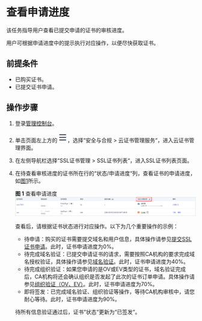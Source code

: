 # 查看申请进度<a name="ccm_01_0057"></a>

该任务指导用户查看已提交申请的证书的审核进度。

用户可根据申请进度中的提示执行对应操作，以便尽快获取证书。

## 前提条件<a name="zh-cn_topic_0000001124519765_zh-cn_topic_0190120211_section17778633202516"></a>

-   已购买证书。
-   已提交证书申请。

## 操作步骤<a name="zh-cn_topic_0000001124519765_zh-cn_topic_0190120211_section1419151375420"></a>

1.  登录[管理控制台](https://console.huaweicloud.com/)。
2.  单击页面左上方的![](figures/icon-servicelist.png)，选择“安全与合规  \>  云证书管理服务“，进入云证书管理界面。
3.  在左侧导航栏选择“SSL证书管理 \> SSL证书列表“，进入SSL证书列表页面。
4.  在待查看审核进度的证书所在行的“状态/申请进度“列，查看证书的申请进度，如[图1](#zh-cn_topic_0000001124519765_zh-cn_topic_0190120211_fig1612862619396)所示。

    **图 1**  查看申请进度<a name="zh-cn_topic_0000001124519765_zh-cn_topic_0190120211_fig1612862619396"></a>  
    ![](figures/查看申请进度.png "查看申请进度")

    查看后，请根据证书状态进行对应操作。以下为几个重要操作的示例：

    -   待申请：购买的证书需要提交域名和用户信息，具体操作请参见[提交SSL证书申请](提交SSL证书申请.md)。此时，证书申请进度为0%。
    -   待完成域名验证：已提交申请证书的请求，需要按照CA机构的要求完成域名授权验证，具体操作请参见[域名验证](域名验证.md)。此时，证书申请进度为40%。
    -   待完成组织验证：如果您申请的是OV或EV类型的证书，域名验证完成后，CA机构将还会确认组织是否发起了此次的证书订单申请。具体操作请参见[组织验证（OV、EV）](组织验证（OV-EV）.md)。此时，证书申请进度为70%。
    -   即将签发：已完成域名验证、组织验证等操作，等待CA机构审核中，请您耐心等待。此时，证书申请进度为90%。

    待所有信息验证通过后，证书“状态“更新为“已签发“。

